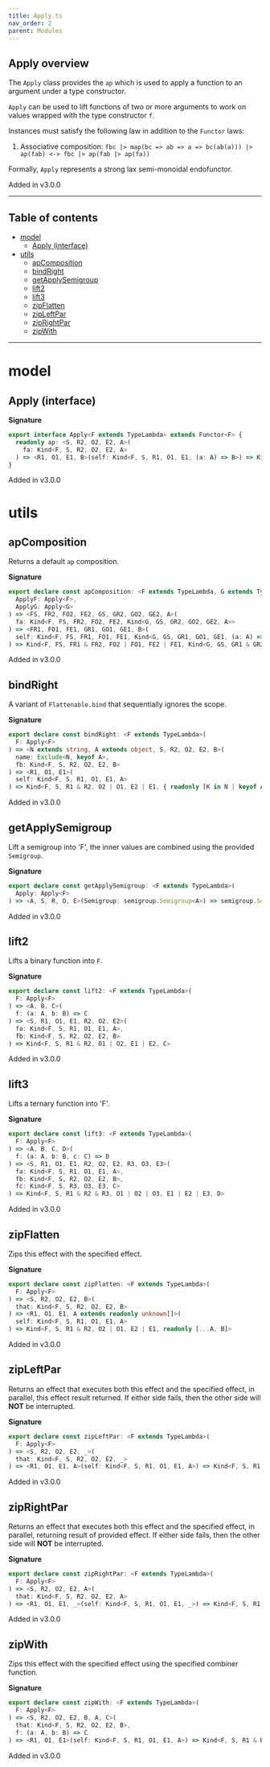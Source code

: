 ```yaml
---
title: Apply.ts
nav_order: 2
parent: Modules
---
```


## Apply overview

The `Apply` class provides the `ap` which is used to apply a function to an argument under a type constructor.

`Apply` can be used to lift functions of two or more arguments to work on values wrapped with the type constructor
`f`.

Instances must satisfy the following law in addition to the `Functor` laws:

1. Associative composition: `fbc |> map(bc => ab => a => bc(ab(a))) |> ap(fab) <-> fbc |> ap(fab |> ap(fa))`

Formally, `Apply` represents a strong lax semi-monoidal endofunctor.

Added in v3.0.0

---

<h2 class="text-delta">Table of contents</h2>

- [model](#model)
  - [Apply (interface)](#apply-interface)
- [utils](#utils)
  - [apComposition](#apcomposition)
  - [bindRight](#bindright)
  - [getApplySemigroup](#getapplysemigroup)
  - [lift2](#lift2)
  - [lift3](#lift3)
  - [zipFlatten](#zipflatten)
  - [zipLeftPar](#zipleftpar)
  - [zipRightPar](#ziprightpar)
  - [zipWith](#zipwith)

---

# model

## Apply (interface)

**Signature**

```ts
export interface Apply<F extends TypeLambda> extends Functor<F> {
  readonly ap: <S, R2, O2, E2, A>(
    fa: Kind<F, S, R2, O2, E2, A>
  ) => <R1, O1, E1, B>(self: Kind<F, S, R1, O1, E1, (a: A) => B>) => Kind<F, S, R1 & R2, O1 | O2, E1 | E2, B>
}
```

Added in v3.0.0

# utils

## apComposition

Returns a default `ap` composition.

**Signature**

```ts
export declare const apComposition: <F extends TypeLambda, G extends TypeLambda>(
  ApplyF: Apply<F>,
  ApplyG: Apply<G>
) => <FS, FR2, FO2, FE2, GS, GR2, GO2, GE2, A>(
  fa: Kind<F, FS, FR2, FO2, FE2, Kind<G, GS, GR2, GO2, GE2, A>>
) => <FR1, FO1, FE1, GR1, GO1, GE1, B>(
  self: Kind<F, FS, FR1, FO1, FE1, Kind<G, GS, GR1, GO1, GE1, (a: A) => B>>
) => Kind<F, FS, FR1 & FR2, FO2 | FO1, FE2 | FE1, Kind<G, GS, GR1 & GR2, GO2 | GO1, GE2 | GE1, B>>
```

Added in v3.0.0

## bindRight

A variant of `Flattenable.bind` that sequentially ignores the scope.

**Signature**

```ts
export declare const bindRight: <F extends TypeLambda>(
  F: Apply<F>
) => <N extends string, A extends object, S, R2, O2, E2, B>(
  name: Exclude<N, keyof A>,
  fb: Kind<F, S, R2, O2, E2, B>
) => <R1, O1, E1>(
  self: Kind<F, S, R1, O1, E1, A>
) => Kind<F, S, R1 & R2, O2 | O1, E2 | E1, { readonly [K in N | keyof A]: K extends keyof A ? A[K] : B }>
```

Added in v3.0.0

## getApplySemigroup

Lift a semigroup into 'F', the inner values are combined using the provided `Semigroup`.

**Signature**

```ts
export declare const getApplySemigroup: <F extends TypeLambda>(
  Apply: Apply<F>
) => <A, S, R, O, E>(Semigroup: semigroup.Semigroup<A>) => semigroup.Semigroup<Kind<F, S, R, O, E, A>>
```

Added in v3.0.0

## lift2

Lifts a binary function into `F`.

**Signature**

```ts
export declare const lift2: <F extends TypeLambda>(
  F: Apply<F>
) => <A, B, C>(
  f: (a: A, b: B) => C
) => <S, R1, O1, E1, R2, O2, E2>(
  fa: Kind<F, S, R1, O1, E1, A>,
  fb: Kind<F, S, R2, O2, E2, B>
) => Kind<F, S, R1 & R2, O1 | O2, E1 | E2, C>
```

Added in v3.0.0

## lift3

Lifts a ternary function into 'F'.

**Signature**

```ts
export declare const lift3: <F extends TypeLambda>(
  F: Apply<F>
) => <A, B, C, D>(
  f: (a: A, b: B, c: C) => D
) => <S, R1, O1, E1, R2, O2, E2, R3, O3, E3>(
  fa: Kind<F, S, R1, O1, E1, A>,
  fb: Kind<F, S, R2, O2, E2, B>,
  fc: Kind<F, S, R3, O3, E3, C>
) => Kind<F, S, R1 & R2 & R3, O1 | O2 | O3, E1 | E2 | E3, D>
```

Added in v3.0.0

## zipFlatten

Zips this effect with the specified effect.

**Signature**

```ts
export declare const zipFlatten: <F extends TypeLambda>(
  F: Apply<F>
) => <S, R2, O2, E2, B>(
  that: Kind<F, S, R2, O2, E2, B>
) => <R1, O1, E1, A extends readonly unknown[]>(
  self: Kind<F, S, R1, O1, E1, A>
) => Kind<F, S, R1 & R2, O2 | O1, E2 | E1, readonly [...A, B]>
```

Added in v3.0.0

## zipLeftPar

Returns an effect that executes both this effect and the specified effect,
in parallel, this effect result returned. If either side fails, then the
other side will **NOT** be interrupted.

**Signature**

```ts
export declare const zipLeftPar: <F extends TypeLambda>(
  F: Apply<F>
) => <S, R2, O2, E2, _>(
  that: Kind<F, S, R2, O2, E2, _>
) => <R1, O1, E1, A>(self: Kind<F, S, R1, O1, E1, A>) => Kind<F, S, R1 & R2, O2 | O1, E2 | E1, A>
```

Added in v3.0.0

## zipRightPar

Returns an effect that executes both this effect and the specified effect,
in parallel, returning result of provided effect. If either side fails,
then the other side will **NOT** be interrupted.

**Signature**

```ts
export declare const zipRightPar: <F extends TypeLambda>(
  F: Apply<F>
) => <S, R2, O2, E2, A>(
  that: Kind<F, S, R2, O2, E2, A>
) => <R1, O1, E1, _>(self: Kind<F, S, R1, O1, E1, _>) => Kind<F, S, R1 & R2, O2 | O1, E2 | E1, A>
```

Added in v3.0.0

## zipWith

Zips this effect with the specified effect using the
specified combiner function.

**Signature**

```ts
export declare const zipWith: <F extends TypeLambda>(
  F: Apply<F>
) => <S, R2, O2, E2, B, A, C>(
  that: Kind<F, S, R2, O2, E2, B>,
  f: (a: A, b: B) => C
) => <R1, O1, E1>(self: Kind<F, S, R1, O1, E1, A>) => Kind<F, S, R1 & R2, O2 | O1, E2 | E1, C>
```

Added in v3.0.0
